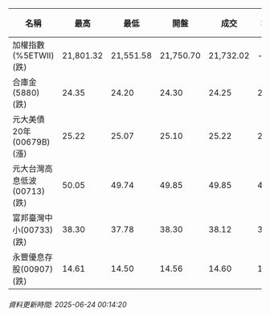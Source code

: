 | 名稱 | 最高 | 最低 | 開盤 | 成交 | 均價 | 成交金額(億) | 昨收 | 漲跌幅 | 漲跌 | 總量 | 昨量 | 振幅 |
| -------- | -------- | -------- | -------- |-------- | -------- | -------- |-------- |-------- |-------- | -------- | -------- |-------- |
|加權指數(%5ETWII) (跌)|21,801.32|21,551.58|21,750.70|21,732.02|-|3,081.04|22,045.74|1.42%|313.72|5,549,650|0|1.13%|
|合庫金(5880) (跌)|24.35|24.20|24.30|24.25|24.26|1.33|24.45|0.82%|0.20|5,488|10,882|0.61%|
|元大美債20年(00679B) (漲)|25.22|25.07|25.10|25.22|25.17|5.67|25.10|0.48%|0.12|22,530|21,896|0.60%|
|元大台灣高息低波(00713) (跌)|50.05|49.74|49.85|49.85|49.84|8.92|50.25|0.80%|0.40|17,899|21,353|0.62%|
|富邦臺灣中小(00733) (跌)|38.30|37.78|38.30|38.12|37.99|0.424|38.40|0.73%|0.28|1,115|788|1.35%|
|永豐優息存股(00907) (跌)|14.61|14.50|14.56|14.60|14.55|0.147|14.74|0.95%|0.14|1,013|1,120|0.75%|
###### 資料更新時間: 2025-06-24 00:14:20